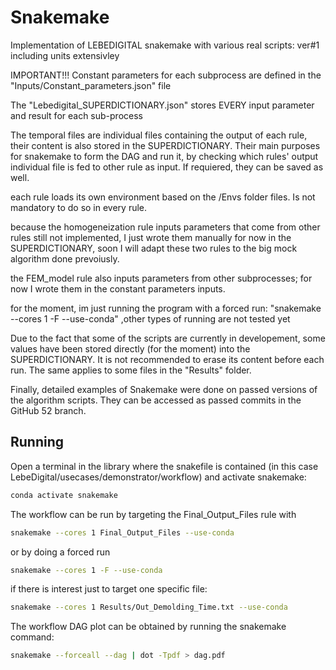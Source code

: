 # Snakemake
Implementation of LEBEDIGITAL snakemake with various real scripts: ver#1 including units extensivley


IMPORTANT!!!
Constant parameters for each subprocess are defined in the "Inputs/Constant_parameters.json" file

The "Lebedigital_SUPERDICTIONARY.json" stores EVERY input parameter and result for each sub-process

The temporal files are individual files containing the output of each rule, their content is also stored in the SUPERDICTIONARY. Their main purposes for snakemake to form the DAG and run it, by checking which rules' output individual file is fed to other rule as input. If requiered, they can be saved as well.

each rule loads its own environment based on the /Envs folder files. Is not mandatory to do so in every rule.

because the homogeneization rule inputs parameters that come from other rules still not implemented, I just wrote them manually for now in the SUPERDICTIONARY, soon I will adapt these two rules to the big mock algorithm done prevoiusly.

the FEM_model rule also inputs parameters from other subprocesses; for now I wrote them in the constant parameters inputs.

for the moment, im just running the program with a forced run: "snakemake --cores 1  -F --use-conda" ,other types of running are not tested yet

Due to the fact that some of the scripts are currently in developement, some values have been stored directly (for the moment) into the SUPERDICTIONARY. It is not recommended to erase its content before each run. The same applies to some files in the "Results" folder.

Finally, detailed examples of Snakemake were done on passed versions of the algorithm scripts. They can be accessed as passed commits in the GitHub 52 branch. 

## Running
Open a terminal in the library where the snakefile is contained (in this case LebeDigital/usecases/demonstrator/workflow) and activate snakemake:

```sh
conda activate snakemake
```

The workflow can be run by targeting the Final_Output_Files rule with
```sh
snakemake --cores 1 Final_Output_Files --use-conda
```
or by doing a forced run
```sh
snakemake --cores 1 -F --use-conda
```
if there is interest just to target one specific file:
```sh
snakemake --cores 1 Results/Out_Demolding_Time.txt --use-conda
```

The workflow DAG plot can be obtained by running the snakemake command:
```sh
snakemake --forceall --dag | dot -Tpdf > dag.pdf
```

